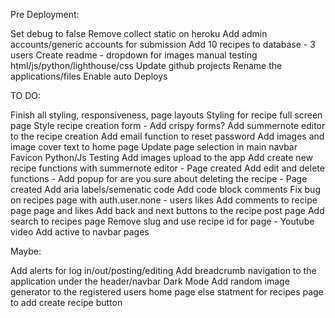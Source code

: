 
Pre Deployment:

Set debug to false
Remove collect static on heroku
Add admin accounts/generic accounts for submission
Add 10 recipes to database - 3 users 
Create readme - dropdown for images
manual testing html/js/python/lighthouse/css
Update github projects 
Rename the applications/files
Enable auto Deploys 

TO DO:

Finish all styling, responsiveness, page layouts
Styling for recipe full screen page 
Style recipe creation form - Add crispy forms? Add summernote editor to the recipe creation
Add email function to reset password
Add images and image cover text to home page 
Update page selection in main navbar
Favicon
Python/Js Testing
Add images upload to the app
Add create new recipe functions with summernote editor - Page created 
Add edit and delete functions - Add popup for are you sure about deleting the recipe - Page created
Add aria labels/semenatic code
Add code block comments
Fix bug on recipes page with auth.user.none - users likes 
Add comments to recipe page page and likes
Add back and next buttons to the recipe post page 
Add search to recipes page 
Remove slug and use recipe id for page - Youtube video 
Add active to navbar pages

Maybe:
 
Add alerts for log in/out/posting/editing
Add breadcrumb navigation to the application under the header/navbar
Dark Mode
Add random image generator to the registered users home page
else statment for recipes page to add create recipe button 


